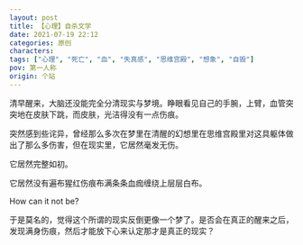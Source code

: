 ```yaml
---
layout: post
title: 【心理】自杀文学
date: 2021-07-19 22:12
categories: 原创
characters: 
tags: ["心理", "死亡", "血", "失真感", "思维宫殿", "想象", "自毁"]
pov: 第一人称
origin: 个站
---
```


清早醒来，大脑还没能完全分清现实与梦境。睁眼看见自己的手腕，上臂，血管突突地在皮肤下跳，而皮肤，光洁得没有一点伤痕。

突然感到些诧异，曾经那么多次在梦里在清醒的幻想里在思维宫殿里对这具躯体做出了那么多伤害，但在现实里，它居然毫发无伤。

它居然完整如初。

它居然没有遍布猩红伤痕布满条条血痂缠绕上层层白布。

How can it not be?

于是莫名的，觉得这个所谓的现实反倒更像一个梦了。是否会在真正的醒来之后，发现满身伤痕，然后才能放下心来认定那才是真正的现实？

